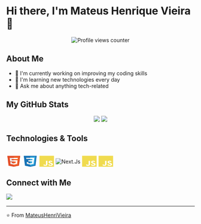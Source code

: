 # Hi there, I'm Mateus Henrique Vieira 👋

<div align="center">
  <img src="https://komarev.com/ghpvc/?username=MateusHenriVieira&color=blue" alt="Profile views counter" />
</div>

## About Me
- 🔭 I'm currently working on improving my coding skills
- 🌱 I'm learning new technologies every day
- 💬 Ask me about anything tech-related

## My GitHub Stats

<div align="center">
  <img height="180em" src="https://github-readme-stats.vercel.app/api?username=MateusHenriVieira&show_icons=true&theme=dracula&include_all_commits=true&count_private=true"/>
  <img height="180em" src="https://github-readme-stats.vercel.app/api/top-langs/?username=MateusHenriVieira&layout=compact&langs_count=7&theme=dracula"/>
</div>

## Technologies & Tools
<div style="display: inline_block"><br>
  <img align="center" alt="HTML" height="30" width="40" src="https://raw.githubusercontent.com/devicons/devicon/master/icons/html5/html5-original.svg">
  <img align="center" alt="CSS" height="30" width="40" src="https://raw.githubusercontent.com/devicons/devicon/master/icons/css3/css3-original.svg">
  <img align="center" alt="JavaScript" height="30" width="40" src="https://raw.githubusercontent.com/devicons/devicon/master/icons/javascript/javascript-plain.svg">
  <img align="center" alt="Next.Js" height="30" width="40" src="https://upload.wikimedia.org/wikipedia/commons/8/8e/Nextjs-logo.svg">
  <img align="center" alt="React" height="30" width="40" src="https://raw.githubusercontent.com/devicons/devicon/master/icons/javascript/javascript-plain.svg">
  <img align="center" alt="Kotlin" height="30" width="40" src="https://raw.githubusercontent.com/devicons/devicon/master/icons/javascript/javascript-plain.svg">
  <!-- Add more technology icons as needed -->
</div>

## Connect with Me
<div> 
  <!-- Add your social media links here -->
  <a href="https://www.linkedin.com/in/mateushenrivieira" target="_blank">
    <img src="https://img.shields.io/badge/-LinkedIn-%230077B5?style=for-the-badge&logo=linkedin&logoColor=white" target="_blank">
  </a>
</div>

---

⭐️ From [MateusHenriVieira](https://github.com/MateusHenriVieira)
